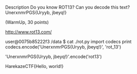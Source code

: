 Description
Do you know ROT13? Can you decode this text? UnerxnmrPGS{Uryyb, jbeyq!}

(WarmUp, 30 points)

http://www.rot13.com/

user@0075b85222f3 /data $ cat ./rot.py
import codecs
print codecs.encode('UnerxnmrPGS{Uryyb, jbeyq!}', 'rot_13')

'UnerxnmrPGS{Uryyb, jbeyq!}'.encode('rot13')

HarekazeCTF{Hello, world!}
